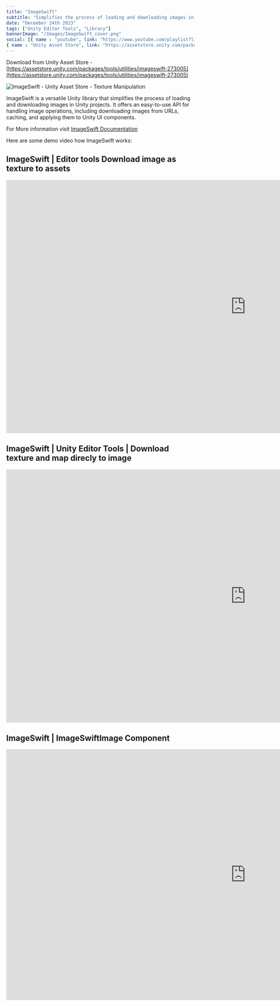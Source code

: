 ```yaml
---
title: "ImageSwift"
subtitle: "Simplifies the process of loading and downloading images in Unity projects."
date: "December 24th 2023"
tags: ["Unity Editor Tools", "Library"]
bannerImage: "/Images/ImageSwift_cover.png"
social: [{ name : "youtube", link: "https://www.youtube.com/playlist?list=PLW-soixwRT10ffa_zkwpLd4kIwVQtBJDd"},
{ name : "Unity Asset Store", link: "https://assetstore.unity.com/packages/tools/utilities/imageswift-273005"}]
---
```


Download from Unity Asset Store - [https://assetstore.unity.com/packages/tools/utilities/imageswift-273005](https://assetstore.unity.com/packages/tools/utilities/imageswift-273005)

![ImageSwift - Unity Asset Store - Texture Manipulation](/portfolio/Images/ImageSwift_Unity_Asset_SS.png)


ImageSwift is a versatile Unity library that simplifies the process of loading and downloading images in Unity projects. It offers an easy-to-use API for handling image operations, including downloading images from URLs, caching, and applying them to Unity UI components.

For More information visit [ImageSwift Documentation](https://vishaljangid123.github.io/imageswift-docs) 

Here are some demo video how ImageSwift works:

## ImageSwift |  Editor tools  Download image as texture to assets
<iframe width="1280" height="676" src="https://www.youtube.com/embed/jdbyxjCCGw8" title="Unity | ImageSwift |  Editor tools  Download image as texture to assets" frameborder="0" allow="accelerometer; autoplay; clipboard-write; encrypted-media; gyroscope; picture-in-picture; web-share" allowfullscreen></iframe>


## ImageSwift |  Unity Editor Tools |  Download texture and map direcly to image
<iframe width="1280" height="676" src="https://www.youtube.com/embed/MJiquMjdmqU" title="Unity | ImageSwift |  Unity Editor Tools |  Download texture and map directly to image" frameborder="0" allow="accelerometer; autoplay; clipboard-write; encrypted-media; gyroscope; picture-in-picture; web-share" allowfullscreen></iframe>

## ImageSwift | ImageSwiftImage Component
<iframe width="1280" height="670" src="https://www.youtube.com/embed/AitpcNLJn28" title="ImageSwift | Unity | ImageSwiftImage Component" frameborder="0" allow="accelerometer; autoplay; clipboard-write; encrypted-media; gyroscope; picture-in-picture; web-share" allowfullscreen></iframe>